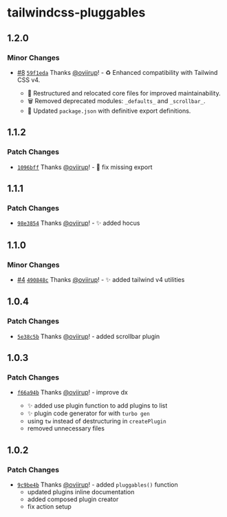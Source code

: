 # tailwindcss-pluggables

## 1.2.0

### Minor Changes

- [#8](https://github.com/oviirup/tailwindcss-pluggables/pull/8) [`59f1eda`](https://github.com/oviirup/tailwindcss-pluggables/commit/59f1eda5f964f9ddd47559c895a0cc22c06ff118) Thanks [@oviirup](https://github.com/oviirup)! - ♻️ Enhanced compatibility with Tailwind CSS v4.

  - 🚚 Restructured and relocated core files for improved maintainability.
  - 🗑️ Removed deprecated modules: `_defaults_` and `_scrollbar_`.
  - 🔧 Updated `package.json` with definitive export definitions.

## 1.1.2

### Patch Changes

- [`1096bff`](https://github.com/oviirup/tailwindcss-pluggables/commit/1096bffe75806c2f64a0acd824a22c8a580b3bef) Thanks [@oviirup](https://github.com/oviirup)! - 🐛 fix missing export

## 1.1.1

### Patch Changes

- [`98e3854`](https://github.com/oviirup/tailwindcss-pluggables/commit/98e3854767d75b4a6f7a5a6c09ac33c4be6d243e) Thanks [@oviirup](https://github.com/oviirup)! - ✨ added hocus

## 1.1.0

### Minor Changes

- [#4](https://github.com/oviirup/tailwindcss-pluggables/pull/4) [`490848c`](https://github.com/oviirup/tailwindcss-pluggables/commit/490848c596c0edfc8a947a4aef67dcd522ae8f39) Thanks [@oviirup](https://github.com/oviirup)! - ✨ added tailwind v4 utilities

## 1.0.4

### Patch Changes

- [`5e38c5b`](https://github.com/oviirup/tailwindcss-pluggables/commit/5e38c5bc6b5b93aafc16fcd4e7c6f333676f91d5) Thanks [@oviirup](https://github.com/oviirup)! - added scrollbar plugin

## 1.0.3

### Patch Changes

- [`f66a94b`](https://github.com/oviirup/tailwindcss-pluggables/commit/f66a94b44fc612fe33e55623fa241edb8b93aa15) Thanks [@oviirup](https://github.com/oviirup)! - improve dx

  - ✨ added use plugin function to add plugins to list
  - ✨ plugin code generator for with `turbo gen`
  - using `tw` instead of destructuring in `createPlugin`
  - removed unnecessary files

## 1.0.2

### Patch Changes

- [`9c9be4b`](https://github.com/oviirup/tailwindcss-pluggables/commit/9c9be4b3faee75a51c4ac872139bbcdfb3a7962a) Thanks [@oviirup](https://github.com/oviirup)! - added `pluggables()` function
  - updated plugins inline documentation
  - added composed plugin creator
  - fix action setup
